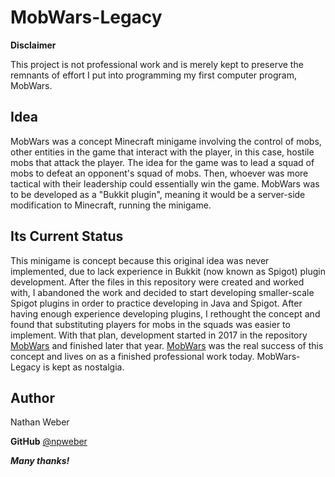 ﻿# MobWars-Legacy
**Disclaimer** 

This project is not professional work and is merely kept to preserve the remnants of effort I put into programming my first computer program, MobWars.

##  Idea
MobWars was a concept Minecraft minigame involving the control of mobs, other entities in the game that interact with the player, in this case, hostile mobs that attack the player. The idea for the game was to lead a squad of mobs to defeat an opponent's squad of mobs. Then, whoever was more tactical with their leadership could essentially win the game. MobWars was to be developed as a "Bukkit plugin", meaning it would be a server-side modification to Minecraft, running the minigame.

## Its Current Status
This minigame is concept because this original idea was never implemented, due to lack experience in Bukkit (now known as Spigot) plugin development. After the files in this repository were created and worked with, I abandoned the work and decided to start developing smaller-scale Spigot plugins in order to practice developing in Java and Spigot. After having enough experience developing plugins, I rethought the concept and found that substituting players for mobs in the squads was easier to implement. With that plan, development started in 2017 in the repository [MobWars](https://github.com/npweber/MobWars) and finished later that year. [MobWars](https://github.com/npweber/MobWars) was the real success of this concept and lives on as a finished professional work today. MobWars-Legacy is kept as nostalgia.

 ## **Author**
Nathan Weber

**GitHub** [@npweber](https://github.com/npweber/)

***Many thanks!***

